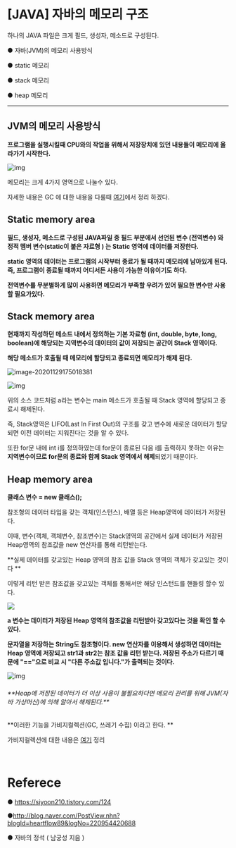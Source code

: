 

# [JAVA] 자바의 메모리 구조 

하나의 JAVA 파일은 크게 필드, 생성자, 메소드로 구성된다.<br>

● 자바(JVM)의 메모리 사용방식 <BR>

● static 메모리  <BR>

● stack 메모리 <BR>

● heap 메모리 <BR>

------

## JVM의 메모리 사용방식

**프로그램을 실행시킬때 CPU와의 작업을 위해서 저장장치에 있던 내용들이 메모리에 올라가기 시작한다.<br>**

![img](https://t1.daumcdn.net/cfile/tistory/9951443D5C6E85BE02)

메모리는 크게 4가지 영역으로 나눌수 있다. <br>

자세한 내용은 GC 에 대한 내용을 다룰때 [여기](https://github.com/JeonDoHyun/TIL/blob/main/JAVA/%EA%B0%80%EB%B9%84%EC%A7%80%EC%BB%AC%EB%A0%89%EC%85%98(GC).md)에서 정리 하겠다. <BR>

## Static memory area

**필드, 생성자, 메소드로 구성된 JAVA파일 중 필드 부분에서 선언된 변수 (전역변수) 와 정적 멤버 변수(static이 붙은 자료형 ) 는 Static 영역에 데이터를 저장한다.<br>**

**static 영역의 데이터는 프로그램의 시작부터 종료가 될 때까지 메모리에 남아있게 된다. 즉, 프로그램이 종료될 때까지 어디서든 사용이 가능한 이유이기도 하다.<br>**

**전역변수를 무분별하게 많이 사용하면 메모리가 부족할 우려가 있어 필요한 변수만 사용할 필요가있다. <br>** 

## Stack memory area

**현재까지 작성하던 메소드 내에서 정의하는 기본 자료형 (int, double, byte, long, boolean)에 해당되는 지역변수의 데이터의 값이 저장되는 공간이 Stack 영역이다.<br>**

**해당 메소드가 호출될 때 메모리에 할당되고 종료되면 메모리가 해제 된다.**

![image-20201129175018381](C:\Users\DoHyun\Desktop\스크린샷샤샷\캡처2.JPG)

![img](http://postfiles1.naver.net/MjAxNzAzMTBfMjYy/MDAxNDg5MDcyMTUyOTM4.cRNCdoeIEEOG2ml0qNbOy9uCUm0Z7-vKvmQMPzYm6uQg.NQJdJCKtm9E-4R1vKQz2nUhMeUs92rw25YFJdeSwzSAg.PNG.heartflow89/image.png?type=w773)

위의 소스 코드처럼 a라는 변수는 main 메소드가 호출될 때 Stack 영역에 할당되고 종료시 해제된다.<br>

즉, Stack영역은  LIFO(Last In First Out)의 구조를 갖고 변수에 새로운 데이터가 할당되면 이전 데이터는 지워진다는 것을 알 수 있다.<Br>

또한 for문 내에 int i를 정의하였는데 for문이 종료된 다음 i를 출력하지 못하는 이유는 **지역변수이므로 for문의 종료와 함께 Stack 영역에서 해제**되었기 때문이다.<Br>

## Heap memory area

**클래스 변수  = new 클래스();<br>**

참조형의 데이터 타입을 갖는 객체(인스턴스), 배열 등은 Heap영역에 데이터가 저장된다. <br>

이때, 변수(객체, 객체변수, 참조변수)는 Stack영역의 공간에서 실제 데이터가 저장된 Heap영역의 참조값을 new 연산자를 통해 리턴받는다.<br>

**실제 데이터를 갖고있는 Heap 영역의 참조 값을 Stack 영역의 객체가 갖고있는 것이다 **

이렇게 리턴 받은 참조값을 갖고있는 객체를 통해서만 해당 인스턴드를 핸들링 할수 있다.

![](C:\Users\DoHyun\Desktop\스크린샷샤샷\캡처.JPG)



**a 변수는 데이터가 저장된 Heap 영역의 참조값을 리턴받아 갖고있다는 것을 확인 할 수 있다.<br>**

**문자열을 저장하는 String도 참조형이다. new 연산자를 이용해서 생성하면 데이터는 Heap 영역에 저장되고 str1과 str2는 참조 값을 리턴 받는다. 저장된 주소가 다르기 때문에 "=="으로 비교 시 "다른 주소값 입니다."가 출력되는 것이다. <br>**

![img](http://postfiles3.naver.net/MjAxNzAzMTBfODAg/MDAxNDg5MDc1ODI4NDMw.621h7wW2hby6d_AiV7K7qRhbK18Nk4HtoN1A-2nTbmMg.MmFAzdr9cMJGsI6KpyhqxV6kcdotO8lViClzBmEbND0g.PNG.heartflow89/image.png?type=w773)

<h6> **Heap에 저장된 데이터가 더 이상 사용이 불필요하다면 메모리 관리를 위해 JVM(자바 가상머신)에 의해 알아서 해제된다.** </h6>

**이러한 기능을 가비지컬렉션(GC, 쓰레기 수집) 이라고 한다. **

가비지컬렉션에 대한 내용은 [여기](https://github.com/JeonDoHyun/TIL/blob/main/JAVA/%EA%B0%80%EB%B9%84%EC%A7%80%EC%BB%AC%EB%A0%89%EC%85%98(GC).md) 정리 



<br>

# Referece

● https://siyoon210.tistory.com/124<br>

●http://blog.naver.com/PostView.nhn?blogId=heartflow89&logNo=220954420688 <br>

● 자바의 정석 ( 남궁성 지음 )<br>

